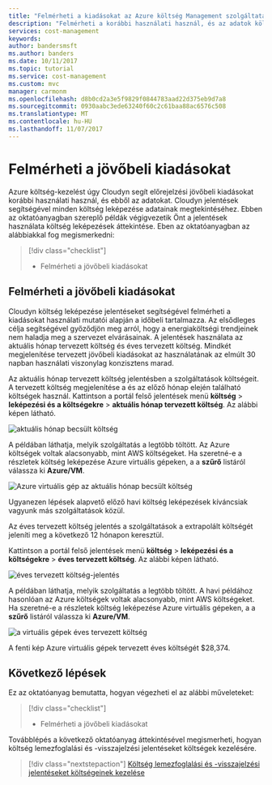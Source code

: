 ```yaml
---
title: "Felmérheti a kiadásokat az Azure költség Management szolgáltatással |} Microsoft Docs"
description: "Felmérheti a korábbi használati használ, és az adatok költségeik kiadásokat."
services: cost-management
keywords: 
author: bandersmsft
ms.author: banders
ms.date: 10/11/2017
ms.topic: tutorial
ms.service: cost-management
ms.custom: mvc
manager: carmonm
ms.openlocfilehash: d8b0cd2a3e5f9829f0844783aad22d375eb9d7a8
ms.sourcegitcommit: 0930aabc3ede63240f60c2c61baa88ac6576c508
ms.translationtype: MT
ms.contentlocale: hu-HU
ms.lasthandoff: 11/07/2017
---
```

# <a name="forecast-future-spending"></a>Felmérheti a jövőbeli kiadásokat

Azure költség-kezelést úgy Cloudyn segít előrejelzési jövőbeli kiadásokat korábbi használati használ, és ebből az adatokat. Cloudyn jelentések segítségével minden költség leképezése adatainak megtekintéséhez. Ebben az oktatóanyagban szereplő példák végigvezetik Önt a jelentések használata költség leképezések áttekintése. Eben az oktatóanyagban az alábbiakkal fog megismerkedni:

> [!div class="checklist"]
> * Felmérheti a jövőbeli kiadásokat

## <a name="forecast-future-spending"></a>Felmérheti a jövőbeli kiadásokat

Cloudyn költség leképezése jelentéseket segítségével felmérheti a kiadásokat használati mutatói alapján a időbeli tartalmazza. Az elsődleges célja segítségével győződjön meg arról, hogy a energiaköltségi trendjeinek nem haladja meg a szervezet elvárásainak. A jelentések használata az aktuális hónap tervezett költség és éves tervezett költség. Mindkét megjelenítése tervezett jövőbeli kiadásokat az használatának az elmúlt 30 napban használati viszonylag konzisztens marad.

Az aktuális hónap tervezett költség jelentésben a szolgáltatások költségeit. A tervezett költség megjelenítése a és az előző hónap elején található költségek használ. Kattintson a portál felső jelentések menü **költség** > **leképezési és a költségekre** > **aktuális hónap tervezett költség**. Az alábbi képen látható.

![aktuális hónap becsült költség](./media/tutorial-forecast-spending/project-month01.png)

A példában láthatja, melyik szolgáltatás a legtöbb töltött. Az Azure költségek voltak alacsonyabb, mint AWS költségeket. Ha szeretné-e a részletek költség leképezése Azure virtuális gépeken, a a **szűrő** listáról válassza ki **Azure/VM**.

![Azure virtuális gép az aktuális hónap becsült költség](./media/tutorial-forecast-spending/project-month02.png)

Ugyanezen lépések alapvető előző havi költség leképezések kíváncsiak vagyunk más szolgáltatások közül.

Az éves tervezett költség jelentés a szolgáltatások a extrapolált költségét jeleníti meg a következő 12 hónapon keresztül.

Kattintson a portál felső jelentések menü **költség** > **leképezési és a költségekre** > **éves tervezett költség**. Az alábbi képen látható.

![éves tervezett költség-jelentés](./media/tutorial-forecast-spending/project-annual01.png)

A példában láthatja, melyik szolgáltatás a legtöbb töltött. A havi példához hasonlóan az Azure költségek voltak alacsonyabb, mint AWS költségeket. Ha szeretné-e a részletek költség leképezése Azure virtuális gépeken, a a **szűrő** listáról válassza ki **Azure/VM**.

![a virtuális gépek éves tervezett költség](./media/tutorial-forecast-spending/project-annual02.png)

A fenti kép Azure virtuális gépek tervezett éves költségét $28,374.

## <a name="next-steps"></a>Következő lépések

Ez az oktatóanyag bemutatta, hogyan végezheti el az alábbi műveleteket:

> [!div class="checklist"]
> * Felmérheti a jövőbeli kiadásokat


Továbblépés a következő oktatóanyag áttekintésével megismerheti, hogyan költség lemezfoglalási és -visszajelzési jelentéseket költségek kezelésére.

> [!div class="nextstepaction"]
> [Költség lemezfoglalási és -visszajelzési jelentéseket költségeinek kezelése](tutorial-manage-costs.md)
